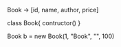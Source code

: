 Book -> [id, name, author, price]

class Book{
    contructor()
}


Book b = new Book(1, "Book", "", 100)